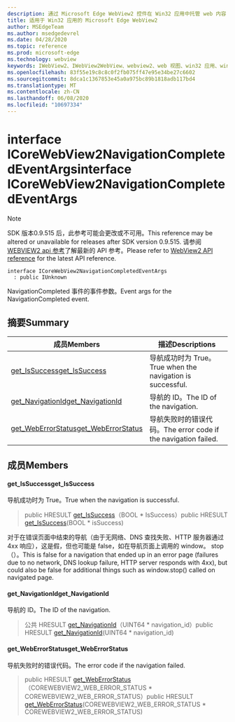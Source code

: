 ```yaml
---
description: 通过 Microsoft Edge WebView2 控件在 Win32 应用中托管 web 内容
title: 适用于 Win32 应用的 Microsoft Edge WebView2
author: MSEdgeTeam
ms.author: msedgedevrel
ms.date: 04/28/2020
ms.topic: reference
ms.prod: microsoft-edge
ms.technology: webview
keywords: IWebView2、IWebView2WebView、webview2、web 视图、win32 应用、win32、edge、ICoreWebView2、ICoreWebView2Controller、浏览器控件、边缘 html
ms.openlocfilehash: 83f55e19c8c8c0f2fb075ff47e95e34be27c6602
ms.sourcegitcommit: 8dca1c1367853e45a0a975bc89b1818adb117bd4
ms.translationtype: MT
ms.contentlocale: zh-CN
ms.lasthandoff: 06/08/2020
ms.locfileid: "10697334"
---
```

# <span data-ttu-id="edf9c-104">interface ICoreWebView2NavigationCompletedEventArgs</span><span class="sxs-lookup"><span data-stu-id="edf9c-104">interface ICoreWebView2NavigationCompletedEventArgs</span></span> 

> [!NOTE]
> <span data-ttu-id="edf9c-105">SDK 版本0.9.515 后，此参考可能会更改或不可用。</span><span class="sxs-lookup"><span data-stu-id="edf9c-105">This reference may be altered or unavailable for releases after SDK version 0.9.515.</span></span> <span data-ttu-id="edf9c-106">请参阅[WEBVIEW2 api 参考](../../../webview2-api-reference.md)了解最新的 API 参考。</span><span class="sxs-lookup"><span data-stu-id="edf9c-106">Please refer to [WebView2 API reference](../../../webview2-api-reference.md) for the latest API reference.</span></span>

```
interface ICoreWebView2NavigationCompletedEventArgs
  : public IUnknown
```

<span data-ttu-id="edf9c-107">NavigationCompleted 事件的事件参数。</span><span class="sxs-lookup"><span data-stu-id="edf9c-107">Event args for the NavigationCompleted event.</span></span>

## <span data-ttu-id="edf9c-108">摘要</span><span class="sxs-lookup"><span data-stu-id="edf9c-108">Summary</span></span>

 <span data-ttu-id="edf9c-109">成员</span><span class="sxs-lookup"><span data-stu-id="edf9c-109">Members</span></span>                        | <span data-ttu-id="edf9c-110">描述</span><span class="sxs-lookup"><span data-stu-id="edf9c-110">Descriptions</span></span>
--------------------------------|---------------------------------------------
[<span data-ttu-id="edf9c-111">get_IsSuccess</span><span class="sxs-lookup"><span data-stu-id="edf9c-111">get_IsSuccess</span></span>](#get_issuccess) | <span data-ttu-id="edf9c-112">导航成功时为 True。</span><span class="sxs-lookup"><span data-stu-id="edf9c-112">True when the navigation is successful.</span></span>
[<span data-ttu-id="edf9c-113">get_NavigationId</span><span class="sxs-lookup"><span data-stu-id="edf9c-113">get_NavigationId</span></span>](#get_navigationid) | <span data-ttu-id="edf9c-114">导航的 ID。</span><span class="sxs-lookup"><span data-stu-id="edf9c-114">The ID of the navigation.</span></span>
[<span data-ttu-id="edf9c-115">get_WebErrorStatus</span><span class="sxs-lookup"><span data-stu-id="edf9c-115">get_WebErrorStatus</span></span>](#get_weberrorstatus) | <span data-ttu-id="edf9c-116">导航失败时的错误代码。</span><span class="sxs-lookup"><span data-stu-id="edf9c-116">The error code if the navigation failed.</span></span>

## <span data-ttu-id="edf9c-117">成员</span><span class="sxs-lookup"><span data-stu-id="edf9c-117">Members</span></span>

#### <span data-ttu-id="edf9c-118">get_IsSuccess</span><span class="sxs-lookup"><span data-stu-id="edf9c-118">get_IsSuccess</span></span> 

<span data-ttu-id="edf9c-119">导航成功时为 True。</span><span class="sxs-lookup"><span data-stu-id="edf9c-119">True when the navigation is successful.</span></span>

> <span data-ttu-id="edf9c-120">public HRESULT [get_IsSuccess](#get_issuccess)（BOOL \* IsSuccess）</span><span class="sxs-lookup"><span data-stu-id="edf9c-120">public HRESULT [get_IsSuccess](#get_issuccess)(BOOL \* isSuccess)</span></span>

<span data-ttu-id="edf9c-121">对于在错误页面中结束的导航（由于无网络、DNS 查找失败、HTTP 服务器通过4xx 响应），这是假，但也可能是 false，如在导航页面上调用的 window。 stop （）。</span><span class="sxs-lookup"><span data-stu-id="edf9c-121">This is false for a navigation that ended up in an error page (failures due to no network, DNS lookup failure, HTTP server responds with 4xx), but could also be false for additional things such as window.stop() called on navigated page.</span></span>

#### <span data-ttu-id="edf9c-122">get_NavigationId</span><span class="sxs-lookup"><span data-stu-id="edf9c-122">get_NavigationId</span></span> 

<span data-ttu-id="edf9c-123">导航的 ID。</span><span class="sxs-lookup"><span data-stu-id="edf9c-123">The ID of the navigation.</span></span>

> <span data-ttu-id="edf9c-124">公共 HRESULT [get_NavigationId](#get_navigationid)（UINT64 \* navigation_id）</span><span class="sxs-lookup"><span data-stu-id="edf9c-124">public HRESULT [get_NavigationId](#get_navigationid)(UINT64 \* navigation_id)</span></span>

#### <span data-ttu-id="edf9c-125">get_WebErrorStatus</span><span class="sxs-lookup"><span data-stu-id="edf9c-125">get_WebErrorStatus</span></span> 

<span data-ttu-id="edf9c-126">导航失败时的错误代码。</span><span class="sxs-lookup"><span data-stu-id="edf9c-126">The error code if the navigation failed.</span></span>

> <span data-ttu-id="edf9c-127">public HRESULT [get_WebErrorStatus](#get_weberrorstatus)（COREWEBVIEW2_WEB_ERROR_STATUS \* COREWEBVIEW2_WEB_ERROR_STATUS）</span><span class="sxs-lookup"><span data-stu-id="edf9c-127">public HRESULT [get_WebErrorStatus](#get_weberrorstatus)(COREWEBVIEW2_WEB_ERROR_STATUS \* COREWEBVIEW2_WEB_ERROR_STATUS)</span></span>

